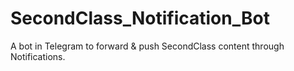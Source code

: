 # SecondClass_Notification_Bot
A bot in Telegram to forward &amp; push SecondClass content through Notifications.

